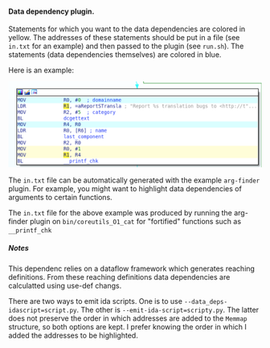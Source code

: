 #### Data dependency plugin.

Statements for which you want to the data dependencies are colored in yellow.
The addresses of these statements should be put in a file (see `in.txt` for an
example) and then passed to the plugin (see `run.sh`). The statements (data
dependencies themselves) are colored in blue.

Here is an example:

![two](screenshots/data_deps_printf_chk.png)

The `in.txt` file can be automatically generated with the example `arg-finder`
plugin.  For example, you might want to highlight data dependencies of
arguments to certain functions.

The `in.txt` file for the above example was produced by running the arg-finder
plugin on `bin/coreutils_O1_cat` for "fortified" functions such as
`__printf_chk`

##### Notes

This dependenc relies on a dataflow framework which generates reaching
definitions. From these reaching definitions data dependencies are calculatted
using use-def changs.

There are two ways to emit ida scripts. One is to use
`--data_deps-idascript=script.py`. The other is `--emit-ida-script=scripty.py`.
The latter does not preserve the order in which addresses are added to the
`Memmap` structure, so both options are kept. I prefer knowing the order in
which I added the addresses to be highlighted.
